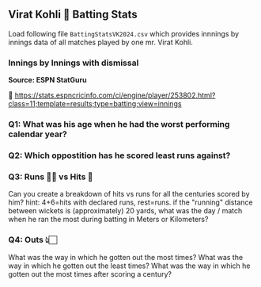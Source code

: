 ## Virat Kohli 🏏 Batting Stats

Load following file  `BattingStatsVK2024.csv` which provides innnings by innings data of all matches played by one mr. Virat Kohli.

### Innings by Innings with dismissal

**Source: ESPN StatGuru**

🔗 https://stats.espncricinfo.com/ci/engine/player/253802.html?class=11;template=results;type=batting;view=innings


### Q1: What was his age when he had the worst performing calendar year?

### Q2: Which oppostition has he scored least runs against?

### Q3: Runs 🏃🏻 vs Hits 🏏

Can you create a breakdown of hits vs runs for all the centuries scored by him? hint: 4+6=hits with declared runs, rest=runs. if the "running" distance between wickets is (approximately) 20 yards, what was the day / match when he ran the most during batting in Meters or Kilometers?


### Q4: Outs 👆🏻 
What was the way in which he gotten out the most times?
What was the way in which he gotten out the least times?
What was the way in which he gotten out the most times after scoring a century?
